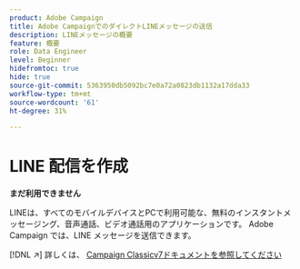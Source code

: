 ```yaml
---
product: Adobe Campaign
title: Adobe CampaignでのダイレクトLINEメッセージの送信
description: LINEメッセージの概要
feature: 概要
role: Data Engineer
level: Beginner
hidefromtoc: true
hide: true
source-git-commit: 5363950db5092bc7e0a72a0823db1132a17dda33
workflow-type: tm+mt
source-wordcount: '61'
ht-degree: 31%

---
```


# LINE 配信を作成


**まだ利用できません**


LINEは、すべてのモバイルデバイスとPCで利用可能な、無料のインスタントメッセージング、音声通話、ビデオ通話用のアプリケーションです。 Adobe Campaign では、LINE メッセージを送信できます。

[!DNL :arrow_upper_right:] 詳しくは、 [Campaign Classicv7ドキュメントを参照してください](https://experienceleague.adobe.com/docs/campaign-classic/using/sending-messages/line-channel.html?lang=ja)

